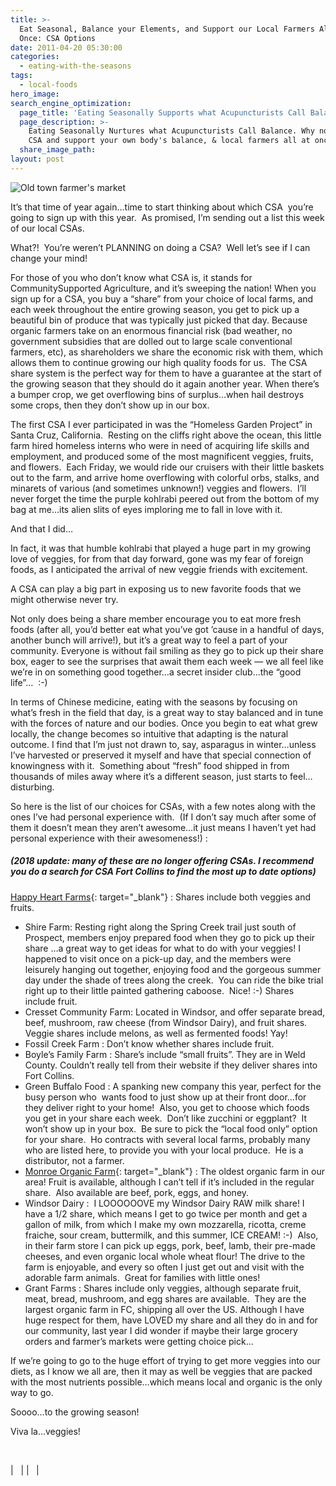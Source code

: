 ```yaml
---
title: >-
  Eat Seasonal, Balance your Elements, and Support our Local Farmers All At
  Once: CSA Options
date: 2011-04-20 05:30:00
categories:
  - eating-with-the-seasons
tags:
  - local-foods
hero_image:
search_engine_optimization:
  page_title: 'Eating Seasonally Supports what Acupuncturists Call Balance: CSA Options'
  page_description: >-
    Eating Seasonally Nurtures what Acupuncturists Call Balance. Why not get a
    CSA and support your own body's balance, & local farmers all at once!?
  share_image_path:
layout: post
---
```


![Old town farmer's market](https://origin.ih.constantcontact.com/fs085/1102844965003/img/69.jpg)

It’s that time of year again…time to start thinking about which CSA&nbsp; you’re going to sign up with this year.&nbsp; As promised, I’m sending out a list this week of our local CSAs.

What?!&nbsp; You’re weren’t PLANNING on doing a CSA?&nbsp; Well let’s see if I can change your mind!

For those of you who don’t know what CSA is, it stands for CommunitySupported Agriculture, and it’s sweeping the nation! When you sign up for a CSA, you buy a “share” from your choice of local farms, and each week throughout the entire growing season, you get to pick up a beautiful bin of produce that was typically just picked that day. Because organic farmers take on an enormous financial risk (bad weather, no government subsidies that are dolled out to large scale conventional farmers, etc), as shareholders we share the economic risk with them, which allows them to continue growing our high quality foods for us.&nbsp; The CSA share system is the perfect way for them to have a guarantee at the start of the growing season that they should do it again another year. When there’s a bumper crop, we get overflowing bins of surplus…when hail destroys some crops, then they don’t show up in our box.

The first CSA I ever participated in was the “Homeless Garden Project” in Santa Cruz, California.&nbsp; Resting on the cliffs right above the ocean, this little farm hired homeless interns who were in need of acquiring life skills and employment, and produced some of the most magnificent veggies, fruits, and flowers.&nbsp; Each Friday, we would ride our cruisers with their little baskets out to the farm, and arrive home overflowing with colorful orbs, stalks, and minarets of various (and sometimes unknown!) veggies and flowers.&nbsp; I’ll never forget the time the purple kohlrabi peered out from the bottom of my bag at me…its alien slits of eyes imploring me to fall in love with it.

And that I did…

In fact, it was that humble kohlrabi that played a huge part in my growing love of veggies, for from that day forward, gone was my fear of foreign foods, as I anticipated the arrival of new veggie friends with excitement.

A CSA can play a big part in exposing us to new favorite foods that we might otherwise never try.

Not only does being a share member encourage you to eat more fresh foods (after all, you’d better eat what you’ve got ’cause in a handful of days, another bunch will arrive!), but it’s a great way to feel a part of your community. Everyone is without fail smiling as they go to pick up their share box, eager to see the surprises that await them each week — we all feel like we’re in on something good together…a secret insider club…the “good life”…&nbsp; :-)

In terms of Chinese medicine, eating with the seasons by focusing on what’s fresh in the field that day, is a great way to stay balanced and in tune with the forces of nature and our bodies. Once you begin to eat what grew locally, the change becomes so intuitive that adapting is the natural outcome. I find that I’m just not drawn to, say, asparagus in winter…unless I’ve harvested or preserved it myself and have that special connection of knowingness with it.&nbsp; Something about “fresh” food shipped in from thousands of miles away where it’s a different season, just starts to feel… disturbing.

So here is the list of our choices for CSAs, with a few notes along with the ones I’ve had personal experience with.&nbsp; (If I don’t say much after some of them it doesn’t mean they aren’t awesome…it just means I haven’t yet had personal experience with their awesomeness!) :

##### (2018 update: many of these are no longer offering CSAs. I recommend you do a search for CSA Fort Collins to find the most up to date options)

[Happy Heart Farms](http://r20.rs6.net/tn.jsp?llr=lem6kddab&amp;et=1105205187501&amp;s=0&amp;e=0014bHkv2PNq4nGL-Dv62V9i_r1ORUewUOcCkikfoplSz5rUMycham6iSy2zEppSzQ0nt6r0edzCEAcB31TGGqs19LxLk6sbD6B0epStaSyQaI=){: target="_blank"} : Shares include both veggies and fruits.

* Shire Farm: Resting right along the Spring Creek trail just south of Prospect, members enjoy prepared food when they go to pick up their share …a great way to get ideas for what to do with your veggies! I happened to visit once on a pick-up day, and the members were leisurely hanging out together, enjoying food and the gorgeous summer day under the shade of trees along the creek.&nbsp; You can ride the bike trial right up to their little painted gathering caboose.&nbsp; Nice! :-) Shares include fruit.
* Cresset Community Farm: Located in Windsor, and offer separate bread, beef, mushroom, raw cheese (from Windsor Dairy), and fruit shares.&nbsp; Veggie shares include melons, as well as fermented foods! Yay!
* Fossil Creek Farm : Don’t know whether shares include fruit.
* Boyle’s Family Farm : Share’s include “small fruits”. They are in Weld County. Couldn’t really tell from their website if they deliver shares into Fort Collins.
* Green Buffalo Food : A spanking new company this year, perfect for the busy person who&nbsp; wants food to just show up at their front door…for they deliver right to your home!&nbsp; Also, you get to choose which foods you get in your share each week.&nbsp; Don’t like zucchini or eggplant?&nbsp; It won’t show up in your box.&nbsp; Be sure to pick the “local food only” option for your share.&nbsp; Ho contracts with several local farms, probably many who are listed here, to provide you with your local produce.&nbsp; He is a distributor, not a farmer.
* [Monroe Organic Farm](http://r20.rs6.net/tn.jsp?llr=lem6kddab&amp;et=1105205187501&amp;s=0&amp;e=0014bHkv2PNq4nGL-Dv62V9i_r1ORUewUOcCkikfoplSz5rUMycham6iSy2zEppSzQ0BVSoLf6XpAQutap2-ZKLkcVlHpPk12_uKO0iPgNBKLGoiA4qcNIKHQ==){: target="_blank"} : The oldest organic farm in our area! Fruit is available, although I can’t tell if it’s included in the regular share.&nbsp; Also available are beef, pork, eggs, and honey.
* Windsor Dairy :&nbsp; I LOOOOOOVE my Windsor Dairy RAW milk share! I have a 1/2 share, which means I get to go twice per month and get a gallon of milk, from which I make my own mozzarella, ricotta, creme fraiche, sour cream, buttermilk, and this summer, ICE CREAM! :-)&nbsp; Also, in their farm store I can pick up eggs, pork, beef, lamb, their pre-made cheeses, and even organic local whole wheat flour! The drive to the farm is enjoyable, and every so often I just get out and visit with the adorable farm animals.&nbsp; Great for families with little ones!
* Grant Farms : Shares include only veggies, although separate fruit, meat, bread, mushroom, and egg shares are available.&nbsp; They are the largest organic farm in FC, shipping all over the US. Although I have huge respect for them, have LOVED my share and all they do in and for our community, last year I did wonder if maybe their large grocery orders and farmer’s markets were getting choice pick…

If we’re going to go to the huge effort of trying to get more veggies into our diets, as I know we all are, then it may as well be veggies that are packed with the most nutrients possible…which means local and organic is the only way to go.

Soooo…to the growing season!

Viva la…veggies!

&nbsp;

| &nbsp; |
| **&nbsp;** |